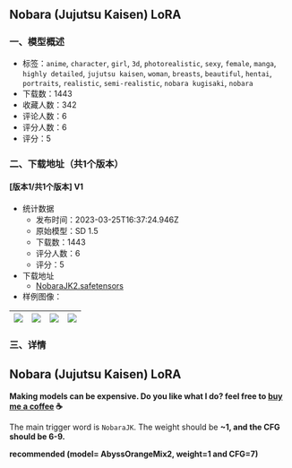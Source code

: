 ## Nobara (Jujutsu Kaisen) LoRA
### 一、模型概述

- 标签：`anime`, `character`, `girl`, `3d`, `photorealistic`, `sexy`, `female`, `manga`, `highly detailed`, `jujutsu kaisen`, `woman`, `breasts`, `beautiful`, `hentai`, `portraits`, `realistic`, `semi-realistic`, `nobara kugisaki`, `nobara`
- 下载数：1443
- 收藏人数：342
- 评论人数：6
- 评分人数：6
- 评分：5

### 二、下载地址（共1个版本）

#### [版本1/共1个版本] V1

- 统计数据
  - 发布时间：2023-03-25T16:37:24.946Z
  - 原始模型：SD 1.5
  - 下载数：1443
  - 评分人数：6
  - 评分：5
- 下载地址
  - [NobaraJK2.safetensors](https://civitai.com/api/download/models/27768)
- 样例图像：

| <img src="https://image.civitai.com/xG1nkqKTMzGDvpLrqFT7WA/975a7b49-4968-44c4-9533-f9c71a013900/width=450/311753.jpeg" /> | <img src="https://image.civitai.com/xG1nkqKTMzGDvpLrqFT7WA/8d000316-d070-4e4a-0bbe-5e378c5c9400/width=450/311752.jpeg" /> | <img src="https://image.civitai.com/xG1nkqKTMzGDvpLrqFT7WA/4001763a-73e0-4657-cc08-a88c6b692600/width=450/311760.jpeg" /> | <img src="https://image.civitai.com/xG1nkqKTMzGDvpLrqFT7WA/c1c675cb-edaf-4354-5f0b-8b2999b91c00/width=450/311759.jpeg" /> |
| ---- | ---- | ---- | ---- |


### 三、详情
<h2>Nobara (Jujutsu Kaisen) LoRA</h2><p><strong>Making models can be expensive. Do you like what I do? feel free to </strong><a target="_blank" rel="ugc" href="https://www.buymeacoffee.com/Peithos"><strong>buy me a coffee</strong></a><strong> ☕</strong></p><p>The main trigger word is <code>NobaraJK</code>. The weight should be <strong>~1, and the CFG should be 6-9.</strong></p><p><strong>recommended (model= AbyssOrangeMix2, weight=1 and CFG=7)</strong></p>
